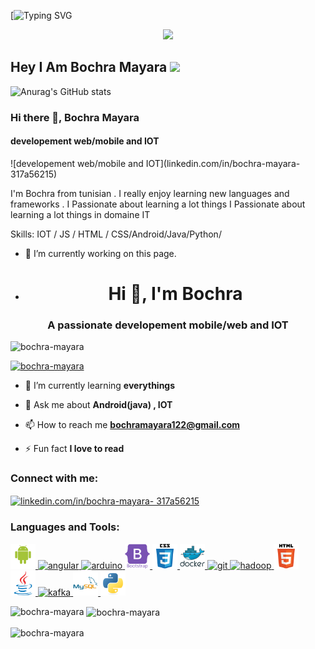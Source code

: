 [![Typing SVG](https://readme-typing-svg.herokuapp.com?color=%2336BCF7&lines=Hello%2C+I+am+Bochra+Mayara;I%E2%80%99m+Currently+studying+On+%3A+FSS;+How+To+Reach+Me+%3A+Contact+Me+On+linkedin;Ask+Me+About+Anything%2C+I+Am+Happy+To+Help)

<p align="center">
  <a href="https://t.me/Bochra-Mayara"><img src="https://user-images.githubusercontent.com/77770753/117139498-f081c400-adc9-11eb-9aaf-f895a54ecc67.gif"></a>
    </p>

<h2> Hey I Am Bochra Mayara <img src="https://media.giphy.com/media/hvRJCLFzcasrR4ia7z/giphy.gif" width="30px"></h2>

![Anurag's GitHub stats](https://github-readme-stats.vercel.app/api?username=Bochra-Mayara&theme=nightowl&show_icons=true)
### Hi there 👋, Bochra Mayara
#### developement web/mobile and IOT
![developement web/mobile and IOT](linkedin.com/in/bochra-mayara- 317a56215)

I'm Bochra from tunisian . I really enjoy learning new  languages and frameworks .  I Passionate about learning a lot things I Passionate about learning a lot things in domaine  IT

Skills: IOT / JS / HTML / CSS/Android/Java/Python/

- 🔭 I’m currently working on this page. 
- <h1 align="center">Hi 👋, I'm Bochra</h1>
<h3 align="center">A passionate developement mobile/web and IOT</h3>

<p align="left"> <img src="https://komarev.com/ghpvc/?username=bochra-mayara&label=Profile%20views&color=0e75b6&style=flat" alt="bochra-mayara" /> </p>

<p align="left"> <a href="https://github.com/ryo-ma/github-profile-trophy"><img src="https://github-profile-trophy.vercel.app/?username=bochra-mayara" alt="bochra-mayara" /></a> </p>

- 🌱 I’m currently learning **everythings**

- 💬 Ask me about **Android(java) , IOT**

- 📫 How to reach me **bochramayara122@gmail.com**

- ⚡ Fun fact **I love to read**

<h3 align="left">Connect with me:</h3>
<p align="left">
<a href="https://linkedin.com/in/linkedin.com/in/bochra-mayara- 317a56215" target="blank"><img align="center" src="https://raw.githubusercontent.com/rahuldkjain/github-profile-readme-generator/master/src/images/icons/Social/linked-in-alt.svg" alt="linkedin.com/in/bochra-mayara- 317a56215" height="30" width="40" /></a>
</p>

<h3 align="left">Languages and Tools:</h3>
<p align="left"> <a href="https://developer.android.com" target="_blank" rel="noreferrer"> <img src="https://raw.githubusercontent.com/devicons/devicon/master/icons/android/android-original-wordmark.svg" alt="android" width="40" height="40"/> </a> <a href="https://angular.io" target="_blank" rel="noreferrer"> <img src="https://angular.io/assets/images/logos/angular/angular.svg" alt="angular" width="40" height="40"/> </a> <a href="https://www.arduino.cc/" target="_blank" rel="noreferrer"> <img src="https://cdn.worldvectorlogo.com/logos/arduino-1.svg" alt="arduino" width="40" height="40"/> </a> <a href="https://getbootstrap.com" target="_blank" rel="noreferrer"> <img src="https://raw.githubusercontent.com/devicons/devicon/master/icons/bootstrap/bootstrap-plain-wordmark.svg" alt="bootstrap" width="40" height="40"/> </a> <a href="https://www.w3schools.com/css/" target="_blank" rel="noreferrer"> <img src="https://raw.githubusercontent.com/devicons/devicon/master/icons/css3/css3-original-wordmark.svg" alt="css3" width="40" height="40"/> </a> <a href="https://www.docker.com/" target="_blank" rel="noreferrer"> <img src="https://raw.githubusercontent.com/devicons/devicon/master/icons/docker/docker-original-wordmark.svg" alt="docker" width="40" height="40"/> </a> <a href="https://git-scm.com/" target="_blank" rel="noreferrer"> <img src="https://www.vectorlogo.zone/logos/git-scm/git-scm-icon.svg" alt="git" width="40" height="40"/> </a> <a href="https://hadoop.apache.org/" target="_blank" rel="noreferrer"> <img src="https://www.vectorlogo.zone/logos/apache_hadoop/apache_hadoop-icon.svg" alt="hadoop" width="40" height="40"/> </a> <a href="https://www.w3.org/html/" target="_blank" rel="noreferrer"> <img src="https://raw.githubusercontent.com/devicons/devicon/master/icons/html5/html5-original-wordmark.svg" alt="html5" width="40" height="40"/> </a> <a href="https://www.java.com" target="_blank" rel="noreferrer"> <img src="https://raw.githubusercontent.com/devicons/devicon/master/icons/java/java-original.svg" alt="java" width="40" height="40"/> </a> <a href="https://kafka.apache.org/" target="_blank" rel="noreferrer"> <img src="https://www.vectorlogo.zone/logos/apache_kafka/apache_kafka-icon.svg" alt="kafka" width="40" height="40"/> </a> <a href="https://www.mysql.com/" target="_blank" rel="noreferrer"> <img src="https://raw.githubusercontent.com/devicons/devicon/master/icons/mysql/mysql-original-wordmark.svg" alt="mysql" width="40" height="40"/> </a> <a href="https://www.python.org" target="_blank" rel="noreferrer"> <img src="https://raw.githubusercontent.com/devicons/devicon/master/icons/python/python-original.svg" alt="python" width="40" height="40"/> </a> </p>

<p><img align="left" src="https://github-readme-stats.vercel.app/api/top-langs?username=bochra-mayara&show_icons=true&locale=en&layout=compact" alt="bochra-mayara" /></p>

<p>&nbsp;<img align="center" src="https://github-readme-stats.vercel.app/api?username=bochra-mayara&show_icons=true&locale=en" alt="bochra-mayara" /></p>

<p><img align="center" src="https://github-readme-streak-stats.herokuapp.com/?user=bochra-mayara&" alt="bochra-mayara" /></p>





